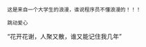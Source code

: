     这是来自一个大学生的浪漫，谁说程序员不懂浪漫的！！！
    
    跳动爱心

    

<!--
**Simqiqi/Simqiqi** is a ✨ _special_ ✨ repository because its `README.md` (this file) appears on your GitHub profile.

Here are some ideas to get you started:

- 🔭 I’m currently working on ...
- 🌱 I’m currently learning ...
- 👯 I’m looking to collaborate on ...
- 🤔 I’m looking for help with ...
- 💬 Ask me about ...
- 📫 How to reach me: ...
- 😄 Pronouns: ...
- ⚡ Fun fact: ...
-->
“花开花谢，人聚又散，谁又能记住我几年”

